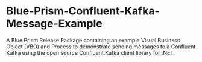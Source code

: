 # Blue-Prism-Confluent-Kafka-Message-Example
A Blue Prism Release Package containing an example Visual Business Object (VBO) and Process to demonstrate sending messages to a Confluent Kafka using the open source Confluent.Kafka client library for .NET.
